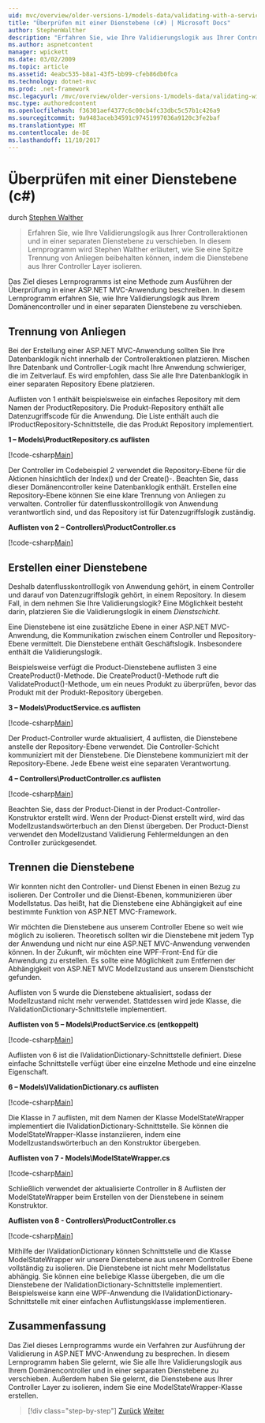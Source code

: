 ```yaml
---
uid: mvc/overview/older-versions-1/models-data/validating-with-a-service-layer-cs
title: "Überprüfen mit einer Dienstebene (c#) | Microsoft Docs"
author: StephenWalther
description: "Erfahren Sie, wie Ihre Validierungslogik aus Ihrer Controlleraktionen und in einer separaten Dienstebene zu verschieben. In diesem Lernprogramm Stephen Walther wird erläutert, wie Sie..."
ms.author: aspnetcontent
manager: wpickett
ms.date: 03/02/2009
ms.topic: article
ms.assetid: 4eabc535-b8a1-43f5-bb99-cfeb86db0fca
ms.technology: dotnet-mvc
ms.prod: .net-framework
msc.legacyurl: /mvc/overview/older-versions-1/models-data/validating-with-a-service-layer-cs
msc.type: authoredcontent
ms.openlocfilehash: f36301aef4377c6c00cb4fc33dbc5c57b1c426a9
ms.sourcegitcommit: 9a9483aceb34591c97451997036a9120c3fe2baf
ms.translationtype: MT
ms.contentlocale: de-DE
ms.lasthandoff: 11/10/2017
---
```

<a name="validating-with-a-service-layer-c"></a>Überprüfen mit einer Dienstebene (c#)
====================
durch [Stephen Walther](https://github.com/StephenWalther)

> Erfahren Sie, wie Ihre Validierungslogik aus Ihrer Controlleraktionen und in einer separaten Dienstebene zu verschieben. In diesem Lernprogramm wird Stephen Walther erläutert, wie Sie eine Spitze Trennung von Anliegen beibehalten können, indem die Dienstebene aus Ihrer Controller Layer isolieren.


Das Ziel dieses Lernprogramms ist eine Methode zum Ausführen der Überprüfung in einer ASP.NET MVC-Anwendung beschreiben. In diesem Lernprogramm erfahren Sie, wie Ihre Validierungslogik aus Ihrem Domänencontroller und in einer separaten Dienstebene zu verschieben.

## <a name="separating-concerns"></a>Trennung von Anliegen

Bei der Erstellung einer ASP.NET MVC-Anwendung sollten Sie Ihre Datenbanklogik nicht innerhalb der Controlleraktionen platzieren. Mischen Ihre Datenbank und Controller-Logik macht Ihre Anwendung schwieriger, die im Zeitverlauf. Es wird empfohlen, dass Sie alle Ihre Datenbanklogik in einer separaten Repository Ebene platzieren.

Auflisten von 1 enthält beispielsweise ein einfaches Repository mit dem Namen der ProductRepository. Die Produkt-Repository enthält alle Datenzugriffscode für die Anwendung. Die Liste enthält auch die IProductRepository-Schnittstelle, die das Produkt Repository implementiert.

**1 – Models\ProductRepository.cs auflisten**

[!code-csharp[Main](validating-with-a-service-layer-cs/samples/sample1.cs)]

Der Controller im Codebeispiel 2 verwendet die Repository-Ebene für die Aktionen hinsichtlich der Index() und der Create()-. Beachten Sie, dass dieser Domänencontroller keine Datenbanklogik enthält. Erstellen eine Repository-Ebene können Sie eine klare Trennung von Anliegen zu verwalten. Controller für datenflusskontrolllogik von Anwendung verantwortlich sind, und das Repository ist für Datenzugriffslogik zuständig.

**Auflisten von 2 – Controllers\ProductController.cs**

[!code-csharp[Main](validating-with-a-service-layer-cs/samples/sample2.cs)]

## <a name="creating-a-service-layer"></a>Erstellen einer Dienstebene

Deshalb datenflusskontrolllogik von Anwendung gehört, in einem Controller und darauf von Datenzugriffslogik gehört, in einem Repository. In diesem Fall, in dem nehmen Sie Ihre Validierungslogik? Eine Möglichkeit besteht darin, platzieren Sie die Validierungslogik in einem *Dienstschicht*.

Eine Dienstebene ist eine zusätzliche Ebene in einer ASP.NET MVC-Anwendung, die Kommunikation zwischen einem Controller und Repository-Ebene vermittelt. Die Dienstebene enthält Geschäftslogik. Insbesondere enthält die Validierungslogik.

Beispielsweise verfügt die Product-Dienstebene auflisten 3 eine CreateProduct()-Methode. Die CreateProduct()-Methode ruft die ValidateProduct()-Methode, um ein neues Produkt zu überprüfen, bevor das Produkt mit der Produkt-Repository übergeben.

**3 – Models\ProductService.cs auflisten**

[!code-csharp[Main](validating-with-a-service-layer-cs/samples/sample3.cs)]

Der Product-Controller wurde aktualisiert, 4 auflisten, die Dienstebene anstelle der Repository-Ebene verwendet. Die Controller-Schicht kommuniziert mit der Dienstebene. Die Dienstebene kommuniziert mit der Repository-Ebene. Jede Ebene weist eine separaten Verantwortung.

**4 – Controllers\ProductController.cs auflisten**

[!code-csharp[Main](validating-with-a-service-layer-cs/samples/sample4.cs)]

Beachten Sie, dass der Product-Dienst in der Product-Controller-Konstruktor erstellt wird. Wenn der Product-Dienst erstellt wird, wird das Modellzustandswörterbuch an den Dienst übergeben. Der Product-Dienst verwendet den Modellzustand Validierung Fehlermeldungen an den Controller zurückgesendet.

## <a name="decoupling-the-service-layer"></a>Trennen die Dienstebene

Wir konnten nicht den Controller- und Dienst Ebenen in einen Bezug zu isolieren. Der Controller und die Dienst-Ebenen, kommunizieren über Modellstatus. Das heißt, hat die Dienstebene eine Abhängigkeit auf eine bestimmte Funktion von ASP.NET MVC-Framework.

Wir möchten die Dienstebene aus unserem Controller Ebene so weit wie möglich zu isolieren. Theoretisch sollten wir die Dienstebene mit jedem Typ der Anwendung und nicht nur eine ASP.NET MVC-Anwendung verwenden können. In der Zukunft, wir möchten eine WPF-Front-End für die Anwendung zu erstellen. Es sollte eine Möglichkeit zum Entfernen der Abhängigkeit von ASP.NET MVC Modellzustand aus unserem Dienstschicht gefunden.

Auflisten von 5 wurde die Dienstebene aktualisiert, sodass der Modellzustand nicht mehr verwendet. Stattdessen wird jede Klasse, die IValidationDictionary-Schnittstelle implementiert.

**Auflisten von 5 – Models\ProductService.cs (entkoppelt)**

[!code-csharp[Main](validating-with-a-service-layer-cs/samples/sample5.cs)]

Auflisten von 6 ist die IValidationDictionary-Schnittstelle definiert. Diese einfache Schnittstelle verfügt über eine einzelne Methode und eine einzelne Eigenschaft.

**6 – Models\IValidationDictionary.cs auflisten**

[!code-csharp[Main](validating-with-a-service-layer-cs/samples/sample6.cs)]

Die Klasse in 7 auflisten, mit dem Namen der Klasse ModelStateWrapper implementiert die IValidationDictionary-Schnittstelle. Sie können die ModelStateWrapper-Klasse instanziieren, indem eine Modellzustandswörterbuch an den Konstruktor übergeben.

**Auflisten von 7 - Models\ModelStateWrapper.cs**

[!code-csharp[Main](validating-with-a-service-layer-cs/samples/sample7.cs)]

Schließlich verwendet der aktualisierte Controller in 8 Auflisten der ModelStateWrapper beim Erstellen von der Dienstebene in seinem Konstruktor.

**Auflisten von 8 - Controllers\ProductController.cs**

[!code-csharp[Main](validating-with-a-service-layer-cs/samples/sample8.cs)]

Mithilfe der IValidationDictionary können Schnittstelle und die Klasse ModelStateWrapper wir unsere Dienstebene aus unserem Controller Ebene vollständig zu isolieren. Die Dienstebene ist nicht mehr Modellstatus abhängig. Sie können eine beliebige Klasse übergeben, die um die Dienstebene der IValidationDictionary-Schnittstelle implementiert. Beispielsweise kann eine WPF-Anwendung die IValidationDictionary-Schnittstelle mit einer einfachen Auflistungsklasse implementieren.

## <a name="summary"></a>Zusammenfassung

Das Ziel dieses Lernprogramms wurde ein Verfahren zur Ausführung der Validierung in ASP.NET MVC-Anwendung zu besprechen. In diesem Lernprogramm haben Sie gelernt, wie Sie alle Ihre Validierungslogik aus Ihrem Domänencontroller und in einer separaten Dienstebene zu verschieben. Außerdem haben Sie gelernt, die Dienstebene aus Ihrer Controller Layer zu isolieren, indem Sie eine ModelStateWrapper-Klasse erstellen.

>[!div class="step-by-step"]
[Zurück](validating-with-the-idataerrorinfo-interface-cs.md)
[Weiter](validation-with-the-data-annotation-validators-cs.md)
